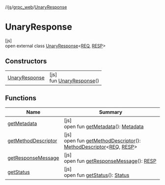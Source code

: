 //[js](../../../index.md)/[grpc_web](../index.md)/[UnaryResponse](index.md)

# UnaryResponse

[js]\
open external class [UnaryResponse](index.md)&lt;[REQ](index.md), [RESP](index.md)&gt;

## Constructors

| | |
|---|---|
| [UnaryResponse](-unary-response.md) | [js]<br>fun [UnaryResponse](-unary-response.md)() |

## Functions

| Name | Summary |
|---|---|
| [getMetadata](get-metadata.md) | [js]<br>open fun [getMetadata](get-metadata.md)(): [Metadata](../-metadata/index.md) |
| [getMethodDescriptor](get-method-descriptor.md) | [js]<br>open fun [getMethodDescriptor](get-method-descriptor.md)(): [MethodDescriptor](../-method-descriptor/index.md)&lt;[REQ](index.md), [RESP](index.md)&gt; |
| [getResponseMessage](get-response-message.md) | [js]<br>open fun [getResponseMessage](get-response-message.md)(): [RESP](index.md) |
| [getStatus](get-status.md) | [js]<br>open fun [getStatus](get-status.md)(): [Status](../-status/index.md) |
